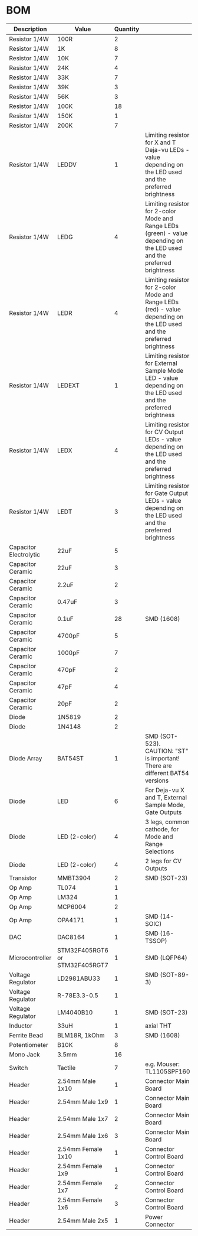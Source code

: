 # BOM

| Description | Value | Quantity | |
| --- | --- | --- | --- |
| Resistor 1/4W | 100R | 2 | |
| Resistor 1/4W | 1K | 8 | |
| Resistor 1/4W | 10K | 7 | |
| Resistor 1/4W | 24K | 4 | |
| Resistor 1/4W | 33K | 7 | |
| Resistor 1/4W | 39K | 3 | |
| Resistor 1/4W | 56K | 3 | |
| Resistor 1/4W | 100K | 18 | |
| Resistor 1/4W | 150K | 1 | |
| Resistor 1/4W | 200K | 7 | |
| Resistor 1/4W | LEDDV | 1 | Limiting resistor for X and T Deja-vu LEDs - value depending on the LED used and the preferred brightness |
| Resistor 1/4W | LEDG | 4 | Limiting resistor for 2-color Mode and Range LEDs (green) - value depending on the LED used and the preferred brightness |
| Resistor 1/4W | LEDR | 4 | Limiting resistor for 2-color Mode and Range LEDs (red) - value depending on the LED used and the preferred brightness |
| Resistor 1/4W | LEDEXT | 1 | Limiting resistor for External Sample Mode LED - value depending on the LED used and the preferred brightness |
| Resistor 1/4W | LEDX | 4 | Limiting resistor for CV Output LEDs - value depending on the LED used and the preferred brightness |
| Resistor 1/4W | LEDT | 3 | Limiting resistor for Gate Output LEDs - value depending on the LED used and the preferred brightness |
| Capacitor Electrolytic | 22uF | 5 | |
| Capacitor Ceramic | 22uF | 3 | |
| Capacitor Ceramic | 2.2uF | 2 | |
| Capacitor Ceramic | 0.47uF | 3 | |
| Capacitor Ceramic | 0.1uF | 28 | SMD (1608) |
| Capacitor Ceramic | 4700pF | 5 | |
| Capacitor Ceramic | 1000pF | 7 | |
| Capacitor Ceramic | 470pF | 2 | |
| Capacitor Ceramic | 47pF | 4 | |
| Capacitor Ceramic | 20pF | 2 | |
| Diode | 1N5819 | 2 | |
| Diode | 1N4148 | 2 | |
| Diode Array	| BAT54ST	| 1	| SMD (SOT-523). CAUTION: "ST" is important! There are different BAT54 versions |
| Diode | LED | 6 | For Deja-vu X and T, External Sample Mode, Gate Outputs |
| Diode | LED (2-color) | 4 | 3 legs, common cathode, for Mode and Range Selections |
| Diode | LED (2-color) | 4 | 2 legs for CV Outputs |
| Transistor | MMBT3904 | 2 | SMD (SOT-23) |
| Op Amp | TL074 | 1 | |
| Op Amp | LM324 | 1 | |
| Op Amp | MCP6004 | 2 | |
| Op Amp | OPA4171 | 1 | SMD (14-SOIC) |
| DAC | DAC8164 | 1 | SMD (16-TSSOP) |
| Microcontroller | STM32F405RGT6 or STM32F405RGT7 | 1 | SMD (LQFP64) |
| Voltage Regulator | LD2981ABU33 | 1 | SMD (SOT-89-3) |
| Voltage Regulator | R-78E3.3-0.5 | 1 | |
| Voltage Regulator | LM4040B10 | 1 | SMD (SOT-23) |
| Inductor | 33uH | 1	| axial THT |
| Ferrite Bead | BLM18R, 1kOhm | 3 | SMD (1608) |
| Potentiometer | B10K | 8 | |
| Mono Jack | 3.5mm | 16 | |
| Switch | Tactile | 7 | e.g. Mouser: TL1105SPF160 |
| Header | 2.54mm Male 1x10 | 1 | Connector Main Board |
| Header | 2.54mm Male 1x9 | 1 | Connector Main Board |
| Header | 2.54mm Male 1x7 | 2 | Connector Main Board |
| Header | 2.54mm Male 1x6 | 3 | Connector Main Board |
| Header | 2.54mm Female 1x10 | 1 | Connector Control Board |
| Header | 2.54mm Female 1x9 | 1 | Connector Control Board |
| Header | 2.54mm Female 1x7 | 2 | Connector Control Board |
| Header | 2.54mm Female 1x6 | 3 | Connector Control Board |
| Header | 2.54mm Male 2x5 | 1 | Power Connector |
